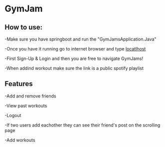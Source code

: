 # GymJam


## How to use:
-Make sure you have springboot and run the "GymJamsApplication.Java"

-Once you have it running go to internet browser and type [locatlhost](http://localhost:8080/loginpage.html)

-First Sign-Up & Login and then you are free to navigate GymJams!

-When addind workout make sure the link is a public spotify playlist

## Features
-Add and remove friends

-View past workouts

-Logout

-If two users add eachother they can see their friend's post on the scrolling page

-Add workouts
